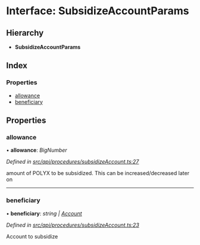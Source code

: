 # Interface: SubsidizeAccountParams

## Hierarchy

* **SubsidizeAccountParams**

## Index

### Properties

* [allowance](subsidizeaccountparams.md#allowance)
* [beneficiary](subsidizeaccountparams.md#beneficiary)

## Properties

###  allowance

• **allowance**: *BigNumber*

*Defined in [src/api/procedures/subsidizeAccount.ts:27](https://github.com/PolymathNetwork/polymesh-sdk/blob/31a16a34/src/api/procedures/subsidizeAccount.ts#L27)*

amount of POLYX to be subsidized. This can be increased/decreased later on

___

###  beneficiary

• **beneficiary**: *string | [Account](../classes/account.md)*

*Defined in [src/api/procedures/subsidizeAccount.ts:23](https://github.com/PolymathNetwork/polymesh-sdk/blob/31a16a34/src/api/procedures/subsidizeAccount.ts#L23)*

Account to subsidize
